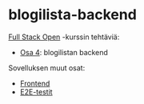 # blogilista-backend
[Full Stack Open](https://fullstackopen.com/) -kurssin tehtäviä:
* [Osa 4](https://fullstackopen.com/osa4): blogilistan backend

Sovelluksen muut osat:
- [Frontend](https://github.com/anni-parkkila/blogilista-frontend)
- [E2E-testit](https://github.com/anni-parkkila/blogilista-e2e)
